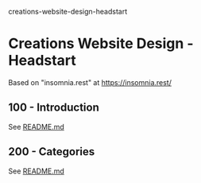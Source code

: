 creations-website-design-headstart
# Creations Website Design - Headstart

Based on "insomnia.rest" at https://insomnia.rest/

## 100 - Introduction

See [README.md](./100/README.md)

## 200 - Categories

See [README.md](./200/README.md)
